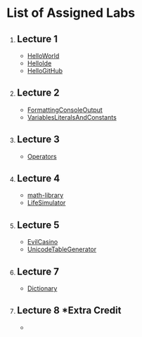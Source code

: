 <html>
<head>
</head>
<body>
  <h1> List of Assigned Labs </h1>
  <ol>
    <li>
      <h2>Lecture 1</h2>
      <ul>
        <li> <a href="https://github.com/free-monad/CSC110/blob/master/labs/hello-world.md">HelloWorld</a></li>
        <li> <a href="https://github.com/free-monad/CSC110/blob/master/labs/hello-ide.md">HelloIde</a></li>
        <li> <a href="https://github.com/free-monad/CSC110/blob/master/labs/hello-github.md">HelloGitHub</a></li>
      </ul>
    </li>
    <li>
      <h2>Lecture 2 </h2>
      <ul>
        <li><a href="https://github.com/free-monad/CSC110/blob/master/labs/formatting-console-output.md">FormattingConsoleOutput</a></li>
        <li><a href="https://github.com/free-monad/CSC110/blob/master/labs/variables.md">VariablesLiteralsAndConstants</a></li>
      </ul>
     </li>
     <li>
      <h2>Lecture 3 </h2>
      <ul>
        <li><a href="https://github.com/free-monad/CSC110/blob/master/labs/operators.md">Operators</a></li>
      </ul>
      </li>
      <li>
        <h2>Lecture 4 </h2>
        <ul>
          <li><a href="https://github.com/free-monad/CSC110/blob/master/labs/math-library.md">math-library</a></li>
          <li><a href="https://github.com/free-monad/CSC110/blob/master/labs/LifeSImulator.md">LifeSimulator</a></li>
        </ul>
      </li>
      <li> 
        <h2>Lecture 5 </h2>
        <ul>
          <li><a href="https://github.com/free-monad/CSC110/blob/master/labs/EvilCasino.md">EvilCasino</a></li>
          <li><a href="https://github.com/free-monad/CSC110/blob/master/labs/unicode-table.md">UnicodeTableGenerator </a></li>
        </ul>
    <li>
        <h2>Lecture 7 </h2>
        <ul>
          <li><a href="https://github.com/free-monad/CSC110/blob/master/labs/Arithmetica.md>Arithmetica</a></li>
          <li><a href="https://github.com/free-monad/CSC110/blob/master/labs/Dictionary.md>Dictionary</a></li>
        </ul>
    </li>
    <li>
      <h2>Lecture 8 *Extra Credit </h2>
      <ul>
        <li><a href="https://github.com/free-monad/CSC110/blob/master/labs/Wenmo.md>Wenmo</a></li>
      </ul>
     </li>
  </ol>
</body>
</html>
